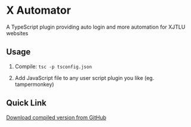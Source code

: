 # X Automator
A TypeScript plugin providing auto login and more automation for XJTLU websites

## Usage
1. Compile:
`tsc -p tsconfig.json`

2. Add JavaScript file to any user script plugin you like (eg. tampermonkey)

## Quick Link
[Download compiled version from GitHub](https://github.com/PeronGH/X-Automator/raw/main/x_automator.user.js)